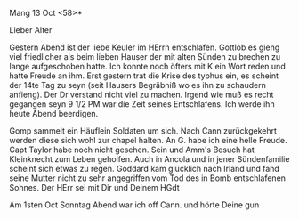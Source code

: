  Mang 13 Oct <58>*

Lieber Alter

Gestern Abend ist der liebe Keuler im HErrn entschlafen. Gottlob es gieng viel friedlicher als beim lieben Hauser der mit alten Sünden zu brechen zu lange aufgeschoben hatte. Ich konnte noch öfters mit K ein Wort reden und hatte Freude an ihm. Erst gestern trat die Krise des typhus ein, es scheint der 14te Tag zu seyn (seit Hausers Begräbniß wo es ihn zu schaudern anfieng). Der Dr verstand nicht viel zu machen. Irgend wie muß es recht gegangen seyn 9 1/2 PM war die Zeit seines Entschlafens. Ich werde ihn heute Abend beerdigen.

Gomp sammelt ein Häuflein Soldaten um sich. Nach Cann zurückgekehrt werden diese sich wohl zur chapel halten. An G. habe ich eine helle Freude. Capt Taylor habe noch nicht gesehen. Sein und Amm's Besuch hat Kleinknecht zum Leben geholfen. Auch in Ancola und in jener Sündenfamilie scheint sich etwas zu regen. Goddard kam glücklich nach Irland und fand seine Mutter nicht zu sehr angegriffen vom Tod des in Bomb entschlafenen Sohnes. Der HErr sei mit Dir und Deinem
 HGdt

Am 1sten Oct Sonntag Abend war ich off Cann. und hörte Deine gun 
